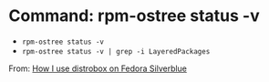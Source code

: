 # Command: rpm-ostree status -v
- `rpm-ostree status -v`
- `rpm-ostree status -v | grep -i LayeredPackages`

From: [How I use distrobox on Fedora Silverblue](https://youtu.be/Q2PrISAOtbY?t=250)
